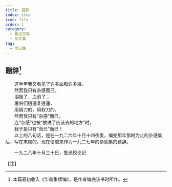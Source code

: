 ```yaml
---
title: 题辞
index: true
icon: file
order: 1
category:
  - 鲁迅文集
  - 杂文集
tag:  
  - 而已集
---
```


## 题辞[^①]

　　这半年我又看见了许多血和许多泪，  
　　然而我只有杂感而已。  
　　泪揩了，血消了；  
　　屠伯们逍遥复逍遥，  
　　用钢刀的，用软刀的。  
　　然而我只有“杂感”而已。  
　　连“杂感”也被“放进了应该去的地方”时，  
　　我于是只有“而已”而已！  
　　以上的八句话，是在一九二六年十月十四夜里，编完那年那时为止的杂感集后，写在末尾的，现在便取来作为一九二七年的杂感集的题辞。

　　一九二八年十月三十日，鲁迅校讫记

【注】
[^①]:本篇最初收入《华盖集续编》，是作者编完该书时所作。

